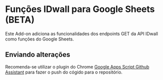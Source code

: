 # Funções IDwall para Google Sheets (BETA)

Este Add-on adiciona as funcionalidades dos endpoints GET da API IDwall como funções do Google Sheets.

## Enviando alterações

Recomenda-se utilizar o plugin do Chrome [Google Apps Script Github Assistant](https://chrome.google.com/webstore/detail/google-apps-script-github/lfjcgcmkmjjlieihflfhjopckgpelofo) para fazer o push do cógido para o repositório.
